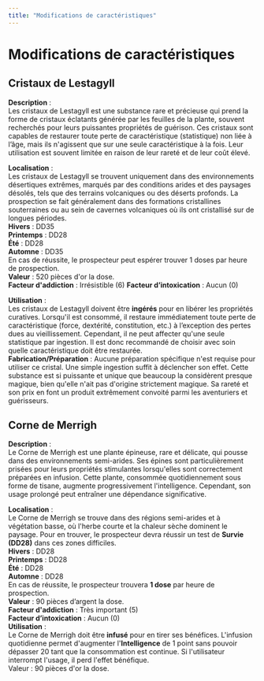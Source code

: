 ```yaml
---
title: "Modifications de caractéristiques"
---
```

# Modifications de caractéristiques

## Cristaux de Lestagyll

**Description** :  
Les cristaux de Lestagyll est une substance rare et précieuse qui prend la forme de cristaux éclatants générée par les feuilles de la plante, souvent recherchés pour leurs puissantes propriétés de guérison. Ces cristaux sont capables de restaurer toute perte de caractéristique (statistique) non liée à l’âge, mais ils n'agissent que sur une seule caractéristique à la fois. Leur utilisation est souvent limitée en raison de leur rareté et de leur coût élevé.    

**Localisation** :  
Les cristaux de Lestagyll se trouvent uniquement dans des environnements désertiques extrêmes, marqués par des conditions arides et des paysages désolés, tels que des terrains volcaniques ou des déserts profonds. La prospection se fait généralement dans des formations cristallines souterraines ou au sein de cavernes volcaniques où ils ont cristallisé sur de longues périodes.   
**Hivers** : DD35   
**Printemps** : DD28   
**Été** : DD28   
**Automne** : DD35   
En cas de réussite, le prospecteur peut espérer trouver 1 doses par heure de prospection.     
**Valeur** : 520 pièces d'or la dose.    
**Facteur d'addiction** : Irrésistible (6)
**Facteur d’intoxication** : Aucun (0)

**Utilisation** :  
Les cristaux de Lestagyll doivent être **ingérés** pour en libérer les propriétés curatives. Lorsqu'il est consommé, il restaure immédiatement toute perte de caractéristique (force, dextérité, constitution, etc.) à l’exception des pertes dues au vieillissement. Cependant, il ne peut affecter qu'une seule statistique par ingestion. Il est donc recommandé de choisir avec soin quelle caractéristique doit être restaurée.   
**Fabrication/Préparation** : Aucune préparation spécifique n'est requise pour utiliser ce cristal. Une simple ingestion suffit à déclencher son effet.
Cette substance est si puissante et unique que beaucoup la considèrent presque magique, bien qu'elle n'ait pas d'origine strictement magique. Sa rareté et son prix en font un produit extrêmement convoité parmi les aventuriers et guérisseurs.     


## Corne de Merrigh 

**Description** :  
Le Corne de Merrigh est une plante épineuse, rare et délicate, qui pousse dans des environnements semi-arides. Ses épines sont particulièrement prisées pour leurs propriétés stimulantes lorsqu'elles sont correctement préparées en infusion. Cette plante, consommée quotidiennement sous forme de tisane, augmente progressivement l'intelligence. Cependant, son usage prolongé peut entraîner une dépendance significative.    

**Localisation** :  
Le Corne de Merrigh se trouve dans des régions semi-arides et à végétation basse, où l'herbe courte et la chaleur sèche dominent le paysage. Pour en trouver, le prospecteur devra réussir un test de **Survie (DD28)** dans ces zones difficiles.   
**Hivers** : DD28   
**Printemps** : DD28   
**Été** : DD28   
**Automne** : DD28    
En cas de réussite, le prospecteur trouvera **1 dose** par heure de prospection.   
**Valeur** : 90 pièces d’argent la dose.   
**Facteur d'addiction** : Très important (5)   
**Facteur d’intoxication** : Aucun (0)   
**Utilisation** :     
Le Corne de Merrigh doit être **infusé** pour en tirer ses bénéfices. L'infusion quotidienne permet d'augmenter l'**Intelligence** de 1 point sans pouvoir dépasser 20 tant que la consommation est continue. Si l'utilisateur interrompt l'usage, il perd l'effet bénéfique.   
Valeur : 90 pièces d'or la dose.   